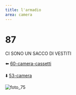 ```yaml
---
title: l'armadio
area: camera
---
```

# 87
CI SONO UN SACCO DI VESTITI

⬅️ [60-camera-cassetti](60-camera-cassetti.md)

⬇️ [53-camera](53-camera.md)

![foto_75](_assets/preview_color/foto_75.jpg)
